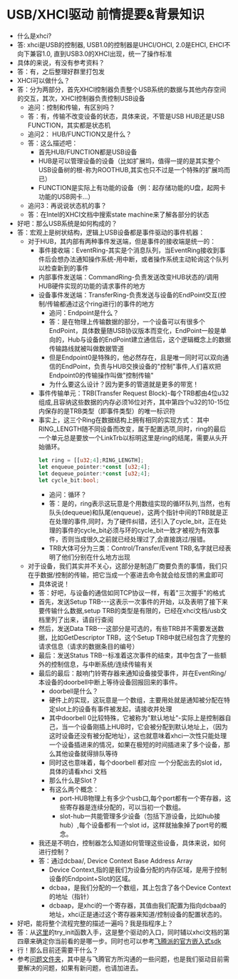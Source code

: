 # USB/XHCI驱动 前情提要&背景知识
* 什么是xhci?
* 答: xhci是USB的控制器, USB1.0的控制器是UHCI/OHCI, 2.0是EHCI, EHCI不向下兼容1.0, 直到USB3.0的XHCI出现，统一了操作标准
* 具体的来说，有没有参考资料？
* 答：有，之后整理好群里打包发
* XHCI可以做什么？
* 答：分为两部分，首先XHCI控制器负责整个USB系统的数据与其他内存空间的交互，其次，XHCI控制器负责控制USB设备
    * 追问：控制和传输，有区别吗？
    * 答：有，传输不改变设备的状态，具体来说，不管是USB HUB还是USB FUNCTION，其实都是状态机
    * 追问2： HUB/FUNCTION又是什么？
    * 答：这么描述吧：
        * 首先HUB/FUNCTION都是USB设备
        * HUB是可以管理设备的设备（比如扩展坞，值得一提的是其实整个USB设备树的根-称为ROOTHUB,其实也只不过是一个特殊的扩展坞而已）
        * FUNCTION是实际上有功能的设备（例：起存储功能的U盘，起网卡功能的USB网卡...）
    * 追问3：再说说状态机的事？
    * 答：在Intel的XHCI文档中搜索state machine来了解各部分的状态
* 好吧：那么USB系统是如何构成的？
* 答：宏观上是树状结构，逻辑上USB设备都是事件驱动的事件机器：
    * 对于HUB，其内部有两种事件发送端，但是事件的接收端是统一的：
        * 事件接收端：EventRing-其实是个消息队列，当EventRing接收到事件后会想办法通知操作系统-用中断，或者操作系统主动轮询这个队列以检查新到的事件
        * 内部事件发送端：CommandRing-负责发送改变HUB状态的/调用HUB硬件实现的功能的请求事件的地方
        * 设备事件发送端：TransferRing-负责发送与设备的EndPoint交互(控制/传输都通过这个ring进行)的事件的地方
            * 追问：Endpoint是什么？
            * 答：是在物理上传输数据的部分，一个设备可以有很多个EndPoint，具体数量随USB协议版本而变化，EndPoint一般是单向的，Hub与设备的EndPoint建立通信后，这个逻辑概念上的数据传输路线就被叫做数据管道
            * 但是Endpoint0是特殊的，他必然存在，且是唯一同时可以双向通信的EndPoint，负责与HUB交换设备的"控制"事件,人们喜欢把Endpoint0的传输操作叫做"控制传输"
            * 为什么要这么设计？因为更多的管道就是更多的带宽！
        * 事件传输单元：TRB(Transfer Request Block)-每个TRB都由4位u32组成,且容纳这些数据的内存必须16位对齐，其中第四个u32的10-15位内保存的是TRB类型（即事件类型）的唯一标识符
        * 事实上，这三个Ring在数据结构上拥有相同的实现方式：
            其中RING_LENGTH随不同设备而改变，属于配置选项,同时，ring的最后一个单元总是要放一个LinkTrb以标明这里是ring的结尾，需要从头开始循环。
            ```rust
            let ring = [[u32;4];RING_LENGTH];
            let enqueue_pointer:*const [u32;4];
            let dequeue_pointer:*const [u32;4];
            let cycle_bit:bool;
            ```
            * 追问：循环？
            * 答：是的，ring表示这玩意是个用数组实现的循环队列,当然，也有队头(dequeue)和队尾(enqueue)，这两个指针中间的TRB就是正在处理的事件,同时，为了硬件纠错，还引入了cycle_bit，正在处理的事件的cycle_bit必须与环的cycle_bit一致才被视为有效事件，否则当成很久之前就已经处理过了,会直接跳过/报错。
            * TRB大体可分为三类：Control/Transfer/Event TRB,名字就已经表明了他们分别在什么地方出现
    * 对于设备，我们其实并不关心，这部分是制造厂商要负责的事情，我们只在乎数据/控制的传输，把它当成一个塞进去命令就会给反馈的黑盒即可
        * 具体说说！
        * 答：好吧，与设备的通信如同TCP协议一样，有着"三次握手"的格式
        * 首先，发送Setup TRB---这表示一次事件的开始，以及表明了接下来要传输什么数据,setup TRB的类型是有限的，已经在xhci文档/usb文档里列了出来，请自行查阅
        * 然后，发送Data TRB---这部分是可选的，有些TRB并不需要发送数据，比如GetDescriptor TRB，这个Setup TRB中就已经包含了完整的请求信息（请求的数据条目的编号）
        * 最后：发送Status TRB--标准着这次事件的结束，其中包含了一些额外的控制信息，与中断系统/连续传输有关
        * 最后的最后：敲响门铃寄存器来通知设备接受事件，并在EventRing/本设备的doorbell中断上等待设备回报回来的事件。
            * doorbell是什么？
            * 硬件上的实现，这玩意是一个数组，主要用处就是通知被分配在特定slot上的设备有事件被发起，请接收并处理
            * 其中doorbell 0比较特殊，它被称为"默认地址"-实际上是控制器自己，当一个设备刚插上HUB时，它会被分配到默认地址上，（因为这时设备还没有被分配地址），这也就意味着xhci一次性只能处理一个设备插进来的情况，如果在极短的时间插进来了多个设备，那么其他设备就得排队等待
            * 同时这也意味着，每个doorbell 都对应 一个分配出去的slot id，具体的请看xhci 文档
            * 那么什么是Slot？
            * 有这么两个概念：
                * port-HUB物理上有多少个usb口,每个port都有一个寄存器，这些寄存器是连续分配的，可以当初一个数组。
                * slot-hub一共能管理多少设备（包括下游设备，比如hub接hub）,每个设备都有一个slot id，这样就抽象掉了port号的概念。
        * 我还是不明白，控制器怎么知道如何管理这些设备，具体来说，如何进行控制？
        * 答：通过dcbaa/, Device Context Base Address Array
            * Device Context,指的是我们为设备分配的内存区域，是用于控制设备的Endpoint+Slot的区域。
            * dcbaa，是我们分配的一个数组，其上包含了各个Device Context的地址（指针）
            * dcbaap，是xhci的一个寄存器，其值由我们配置为指向dcbaa的地址，xhci正是通过这个寄存器来知道/控制设备的配置状态的。
* 好吧，能将整个流程完整的描述一遍吗？我是指程序上？
* 答：从[这里](../src/lib.rs)的try_init函数入手，这是整个驱动的入口，同时辅以xhci文档的第四章来确定你当前看的是哪一步。同时也可以参考[飞腾派的官方嵌入式sdk](https:/gitee.com/phytium_embedded/phytium-standalone-sdk)
* 行！那么目前还需要干什么？
* 参考[问题文件夹](../question)，其中是与飞腾官方所沟通的一些问题，也是我们驱动目前需要解决的问题，如果有新问题，也请加进去。